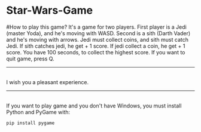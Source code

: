 # Star-Wars-Game

#How to play this game?
It's a game for two players. First player is a Jedi (master Yoda), and he's moving with WASD. Second is a sith (Darth Vader) and he's moving with arrows. Jedi must collect coins, and sith must catch Jedi. If sith catches jedi, he get + 1 score. If jedi collect a coin, he get + 1 score. You have 100 seconds, to collect the highest score. If you want to quit game, press Q. <br><hr><br> I wish you a pleasant experience. <hr><br>If you want to play game and you don't have Windows, you must install Python and PyGame with:
```
pip install pygame
```
